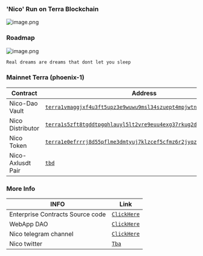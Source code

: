 ### 'Nico' Run on Terra Blockchain 
![image.png](https://raw.githubusercontent.com/NicoToken/NICOToken/main/asset/Nicologo.png)

### Roadmap
![image.png](https://raw.githubusercontent.com/NicoToken/NICOToken/main/whitepaper/Whitepaper-nico.jpg)

```bash
Real dreams are dreams that dont let you sleep
```


### Mainnet Terra (phoenix-1)

| Contract            | Address   |
| ------------------- | --------- |
| Nico-Dao Vault      |[`terra1vmaggjxf4u3ft5upz3e9wuwu9msl34szuept4mpjwtnud4l65eaqvxyh5u`](https://terrasco.pe/mainnet/address/terra1vmaggjxf4u3ft5upz3e9wuwu9msl34szuept4mpjwtnud4l65eaqvxyh5u)        |
| Nico Distributor    | [`terra1s5zft8tgddtpgqhlauyl5lt2vre9euu4exg37rkug2dv4l7leygqsvj79g`](https://terrasco.pe/mainnet/address/terra1s5zft8tgddtpgqhlauyl5lt2vre9euu4exg37rkug2dv4l7leygqsvj79g)        |
| Nico Token          | [`terra1e0efrrrj8d55pflme3dmtyuj7klzcef5cfmz6r2jyqz77kk2jz3qa6drg3`](https://terrasco.pe/mainnet/address/terra1e0efrrrj8d55pflme3dmtyuj7klzcef5cfmz6r2jyqz77kk2jz3qa6drg3)        |
| Nico-Axlusdt Pair   | [`tbd`]() |




### More Info
| INFO                | Link         |
| ------------------- | ---------    |
| Enterprise Contracts Source code                           | [`ClickHere`](https://github.com/terra-money/enterprise-contracts) |
| WebApp DAO                            | [`ClickHere`](https://enterprise.money/dao/terra1vmaggjxf4u3ft5upz3e9wuwu9msl34szuept4mpjwtnud4l65eaqvxyh5u/staking) |
| Nico telegram channel                           | [`ClickHere`](https://t.me/nicotalk1201) |
| Nico twitter                           | [`Tba`]() |

